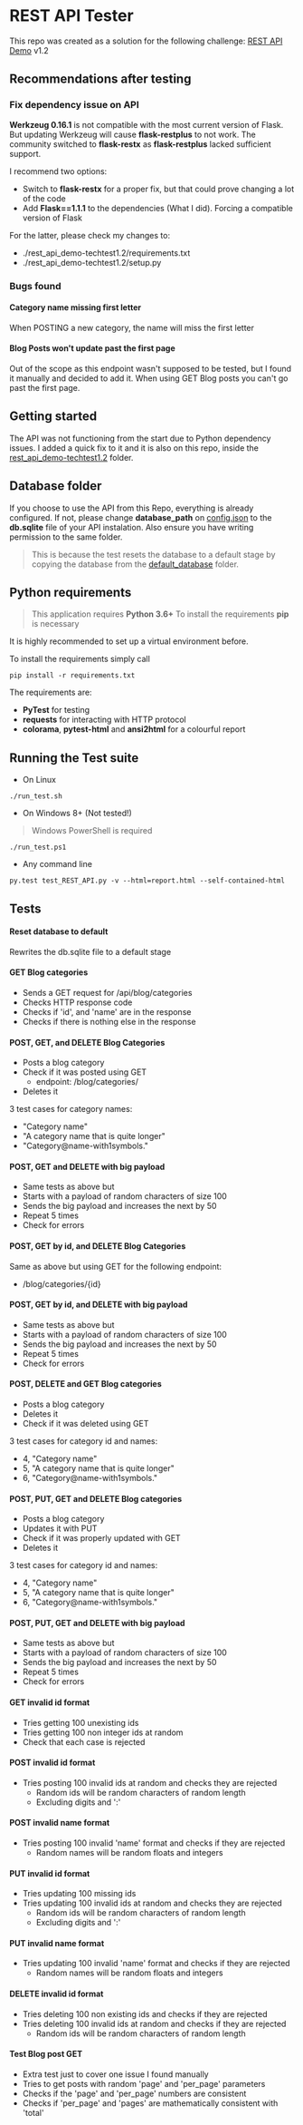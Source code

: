 # REST API Tester

This repo was created as a solution for the following challenge:
[REST API Demo](https://github.com/amaccormack-lumira/rest_api_demo/blob/master/README.md) v1.2

## Recommendations after testing

### Fix dependency issue on API
**Werkzeug 0.16.1** is not compatible with the most current version of Flask. But updating Werkzeug will cause **flask-restplus** to not work. The community switched to **flask-restx** as **flask-restplus** lacked sufficient support. 

I recommend two options:

* Switch to **flask-restx** for a proper fix, but that could prove changing a lot of the code
* Add **Flask==1.1.1** to the dependencies (What I did). Forcing a compatible version of Flask

For the latter, please check my changes to:
* ./rest_api_demo-techtest1.2/requirements.txt
* ./rest_api_demo-techtest1.2/setup.py
### Bugs found
#### Category name missing first letter
When POSTING a new category, the name will miss the first letter

#### Blog Posts won't update past the first page
Out of the scope as this endpoint wasn't supposed to be tested, but I found it manually and decided to add it.
When using GET Blog posts you can't go past the first page.

## Getting started
The API was not functioning from the start due to Python dependency issues. I added a quick fix to it and it is also on this repo, inside the [rest_api_demo-techtest1.2](./rest_api_demo-techtest1.2) folder.

## Database folder
If you choose to use the API from this Repo, everything is already configured. If not, please change **database_path** on [config.json](./config.json) to the **db.sqlite** file of your API instalation. Also ensure you have writing permission to the same folder.

> This is because the test resets the database to a default stage by copying the database from the [default_database](./default_database) folder.

## Python requirements

> This application requires **Python 3.6+**
> To install the requirements **pip** is necessary

It is highly recommended to set up a virtual environment before.

To install the requirements simply call

```
pip install -r requirements.txt
```

The requirements are:
* **PyTest** for testing
* **requests** for interacting with HTTP protocol
* **colorama**, **pytest-html** and **ansi2html** for a colourful report

## Running the Test suite

* On Linux

```
./run_test.sh
```

* On Windows 8+ (Not tested!)
> Windows PowerShell is required
```
./run_test.ps1
```

* Any command line

```
py.test test_REST_API.py -v --html=report.html --self-contained-html 
```

## Tests

#### Reset database to default

Rewrites the db.sqlite file to a default stage

#### GET Blog categories
* Sends a GET request for /api/blog/categories
* Checks HTTP response code
* Checks if 'id', and 'name' are in the response
* Checks if there is nothing else in the response

#### POST, GET, and DELETE Blog Categories
* Posts a blog category
* Check if it was posted using GET
  * endpoint: /blog/categories/
* Deletes it

3 test cases for category names:
* "Category name"
* "A category name that is quite longer"
* "Category@name-with1symbols."

#### POST, GET and DELETE with big payload
* Same tests as above but
* Starts with a payload of random characters of size 100
* Sends the big payload and increases the next by 50
* Repeat 5 times
* Check for errors

#### POST, GET by id, and DELETE Blog Categories
Same as above but using GET for the following endpoint:
* /blog/categories/{id}


#### POST, GET by id, and DELETE with big payload
* Same tests as above but
* Starts with a payload of random characters of size 100
* Sends the big payload and increases the next by 50
* Repeat 5 times
* Check for errors

#### POST, DELETE and GET Blog categories
* Posts a blog category
* Deletes it
* Check if it was deleted using GET


3 test cases for category id and names:
* 4, "Category name"
* 5, "A category name that is quite longer"
* 6, "Category@name-with1symbols."

#### POST, PUT, GET and DELETE Blog categories
* Posts a blog category
* Updates it with PUT
* Check if it was properly updated with GET
* Deletes it

3 test cases for category id and names:
* 4, "Category name"
* 5, "A category name that is quite longer"
* 6, "Category@name-with1symbols."

#### POST, PUT, GET and DELETE with big payload
* Same tests as above but
* Starts with a payload of random characters of size 100
* Sends the big payload and increases the next by 50
* Repeat 5 times
* Check for errors

#### GET invalid id format
* Tries getting 100 unexisting ids
* Tries getting 100 non integer ids at random
* Check that each case is rejected

#### POST invalid id format
* Tries posting 100 invalid ids at random and checks they are rejected
  * Random ids will be random characters of random length
  * Excluding digits and ':'

#### POST invalid name format
* Tries posting 100 invalid 'name' format and checks if they are rejected
  * Random names will be random floats and integers
  
#### PUT invalid id format
* Tries updating 100 missing ids
* Tries updating 100 invalid ids at random and checks they are rejected
  * Random ids will be random characters of random length
  * Excluding digits and ':'

#### PUT invalid name format
* Tries updating 100 invalid 'name' format and checks if they are rejected
  * Random names will be random floats and integers

#### DELETE invalid id format
* Tries deleting 100 non existing ids and checks if they are rejected
* Tries deleting 100 invalid ids at random and checks if they are rejected
  * Random ids will be random characters of random length

#### Test Blog post GET
* Extra test just to cover one issue I found manually
* Tries to get posts with random 'page' and 'per_page' parameters
* Checks if the 'page' and 'per_page' numbers are consistent
* Checks if 'per_page' and 'pages' are mathematically consistent with 'total'
